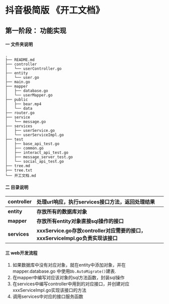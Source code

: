 # 抖音极简版 《开工文档》



## 第一阶段： 功能实现



#### 一 文件夹说明

```
.
├── README.md
├── controller
│   └── userController.go
├── entity
│   └── user.go
├── main.go
├── mapper
│   ├── database.go
│   └── userMapper.go
├── public
│   ├── bear.mp4
│   └── data
├── router.go
├── service
│   └── message.go
├── services
│   ├── userService.go
│   └── userServiceImpl.go
├── test
│   ├── base_api_test.go
│   ├── common.go
│   ├── interact_api_test.go
│   ├── message_server_test.go
│   └── social_api_test.go
├── tree.md
├── tree.txt
└── 开工文档.md
```



#### 二 目录说明

| controller   | 处理url响应，执行services接口方法，返回处理结果              |
| ------------ | :----------------------------------------------------------- |
| **entity**   | **存放所有的数据库对象**                                     |
| **mapper**   | **存放所有entity对象直接sql操作的接口**                      |
| **services** | **xxxService.go存放controller对应需要的接口，xxxServiceImpl.go负责实现该接口** |

#### 三 web开发流程

1. 如果数据库中没有对应对象，就在entity中添加对象，并在mapper.database.go 中使用`Db.AutoMigrate()`建表.
2. 在mapper中编写对应该对象的sql方法函数，封装sql操作
3. 在services中编写controller中用到的对应接口，并创建对应xxxServiceImpl.go实现该接口的方法
4. 调用services中对应的接口服务函数


